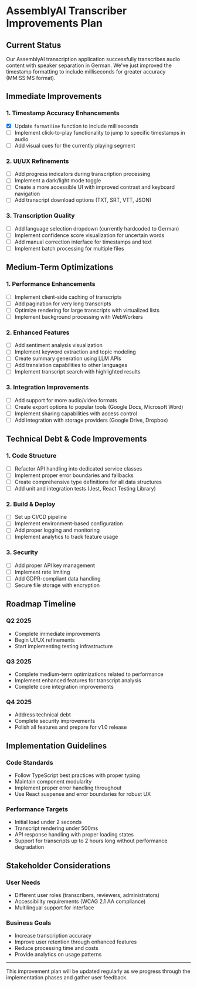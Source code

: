# AssemblyAI Transcriber Improvements Plan

## Current Status

Our AssemblyAI transcription application successfully transcribes audio content with speaker separation in German. We've just improved the timestamp formatting to include milliseconds for greater accuracy (MM:SS:MS format).

## Immediate Improvements

### 1. Timestamp Accuracy Enhancements
- [x] Update `formatTime` function to include milliseconds
- [ ] Implement click-to-play functionality to jump to specific timestamps in audio
- [ ] Add visual cues for the currently playing segment

### 2. UI/UX Refinements
- [ ] Add progress indicators during transcription processing
- [ ] Implement a dark/light mode toggle
- [ ] Create a more accessible UI with improved contrast and keyboard navigation
- [ ] Add transcript download options (TXT, SRT, VTT, JSON)

### 3. Transcription Quality
- [ ] Add language selection dropdown (currently hardcoded to German)
- [ ] Implement confidence score visualization for uncertain words
- [ ] Add manual correction interface for timestamps and text
- [ ] Implement batch processing for multiple files

## Medium-Term Optimizations

### 1. Performance Enhancements
- [ ] Implement client-side caching of transcripts
- [ ] Add pagination for very long transcripts
- [ ] Optimize rendering for large transcripts with virtualized lists
- [ ] Implement background processing with WebWorkers

### 2. Enhanced Features
- [ ] Add sentiment analysis visualization
- [ ] Implement keyword extraction and topic modeling
- [ ] Create summary generation using LLM APIs
- [ ] Add translation capabilities to other languages
- [ ] Implement transcript search with highlighted results

### 3. Integration Improvements
- [ ] Add support for more audio/video formats
- [ ] Create export options to popular tools (Google Docs, Microsoft Word)
- [ ] Implement sharing capabilities with access control
- [ ] Add integration with storage providers (Google Drive, Dropbox)

## Technical Debt & Code Improvements

### 1. Code Structure
- [ ] Refactor API handling into dedicated service classes
- [ ] Implement proper error boundaries and fallbacks
- [ ] Create comprehensive type definitions for all data structures
- [ ] Add unit and integration tests (Jest, React Testing Library)

### 2. Build & Deploy
- [ ] Set up CI/CD pipeline
- [ ] Implement environment-based configuration
- [ ] Add proper logging and monitoring
- [ ] Implement analytics to track feature usage

### 3. Security
- [ ] Add proper API key management
- [ ] Implement rate limiting
- [ ] Add GDPR-compliant data handling
- [ ] Secure file storage with encryption

## Roadmap Timeline

### Q2 2025
- Complete immediate improvements
- Begin UI/UX refinements
- Start implementing testing infrastructure

### Q3 2025
- Complete medium-term optimizations related to performance
- Implement enhanced features for transcript analysis
- Complete core integration improvements

### Q4 2025
- Address technical debt
- Complete security improvements
- Polish all features and prepare for v1.0 release

## Implementation Guidelines

### Code Standards
- Follow TypeScript best practices with proper typing
- Maintain component modularity
- Implement proper error handling throughout
- Use React suspense and error boundaries for robust UX

### Performance Targets
- Initial load under 2 seconds
- Transcript rendering under 500ms
- API response handling with proper loading states
- Support for transcripts up to 2 hours long without performance degradation

## Stakeholder Considerations

### User Needs
- Different user roles (transcribers, reviewers, administrators)
- Accessibility requirements (WCAG 2.1 AA compliance)
- Multilingual support for interface

### Business Goals
- Increase transcription accuracy
- Improve user retention through enhanced features
- Reduce processing time and costs
- Provide analytics on usage patterns

---

This improvement plan will be updated regularly as we progress through the implementation phases and gather user feedback.
